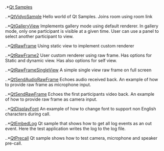 
.*[Qt Samples](https://github.com/dineshsinha/VidyoWorksSamples/tree/master/Qt)

..*[QtVidyoSample](https://github.com/dineshsinha/VidyoWorksSamples/tree/master/Qt/QtVidyoSample)
Hello world of Qt Samples. Joins room using room link

..*[QtGalleryView](https://github.com/dineshsinha/VidyoWorksSamples/tree/master/Qt/QtGalleryView)
Implements gallery mode using default renderer. In gallery mode, only one participant is visible at a given time. User can use a panel to select another participant to view.

..*[QtRawFrame](https://github.com/dineshsinha/VidyoWorksSamples/tree/master/Qt/QtRawFrame)
Using static view to implement custom renderer

..*[QtRawFrame2](https://github.com/dineshsinha/VidyoWorksSamples/tree/master/Qt/QtRawFrame2)
User custom renderer using raw frame. Has options for Static and dynamic view. Has also options for self view.

..*[QtRawFrameSingleView](https://github.com/dineshsinha/VidyoWorksSamples/tree/master/Qt/QtRawFrameSingleView)
A simple single view raw frame on full screen

..*[QtSendAudioRawFrame](https://github.com/dineshsinha/VidyoWorksSamples/tree/master/Qt/QtSendAudioRawFrame)
Echoes audio received back. An example of how to provide raw frame as microphone input.

..*[QtSendRawFrame](https://github.com/dineshsinha/VidyoWorksSamples/tree/master/Qt/QtSendRawFrame)
Echoes the first participants video back. An example of how to provide raw frame as camera input.

..*[QtDisplayFont](https://github.com/dineshsinha/VidyoWorksSamples/tree/master/Qt/QtDisplayFont)
An example of how to change font to support non English characters during call.

..*[QtEmbedLog](https://github.com/dineshsinha/VidyoWorksSamples/tree/master/Qt/QtEmbedLog)
Qt sample that shows how to get all log events as an out event. Here the test application writes the log to the log file.

..*[QtPrecall](https://github.com/dineshsinha/VidyoWorksSamples/tree/master/Qt/QtPrecall)
Qt sample shows how to test camera, microphone and speaker pre-call.
